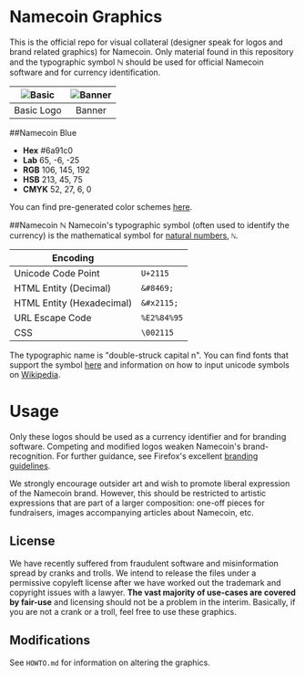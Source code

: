 Namecoin Graphics
=================
This is the official repo for visual collateral (designer speak for logos and brand related graphics) for Namecoin.  Only material found in this repository and the typographic symbol ℕ should be used for official Namecoin software and for currency identification.

|![Basic][basic]|![Banner][banner]|
| :-----------: | :-------------: |
| Basic Logo    | Banner          |

[basic]: https://raw.githubusercontent.com/indolering/namecoin-graphics/master/png/200/200-namecoin-logo.png
[banner]: https://raw.githubusercontent.com/indolering/namecoin-graphics/master/png/500/500-namecoin-logo+wordmark.png

##Namecoin Blue
* **Hex** \#6a91c0
* **Lab** 65, -6, -25
* **RGB** 106, 145, 192
* **HSB** 213, 45, 75 
* **CMYK** 52, 27, 6, 0 

You can find pre-generated color schemes [here](http://paletton.com/#uid=13A0u0kdAIF3ZYj8SRJhWytlSsx).

##Namecoin ℕ
Namecoin's typographic symbol (often used to identify the currency) is the mathematical symbol for [natural numbers](http://en.wikipedia.org/wiki/Natural_number#Notation), `ℕ`.

| Encoding                  |             |
|---------------------------|-------------|
| Unicode Code Point        | `U+2115`    |
| HTML Entity (Decimal)     | `&#8469;`   |
| HTML Entity (Hexadecimal) | `&#x2115;`  |
| URL Escape Code           | `%E2%84%95` |
| CSS                       | `\002115`   |

The typographic name is "double-struck capital n".  You can find fonts that support the symbol [here](http://www.fileformat.info/info/unicode/char/2115/fontsupport.htm) and information on how to input unicode symbols on [Wikipedia](http://en.wikipedia.org/wiki/Unicode_input).

Usage
=====

Only these logos should be used as a currency identifier and for branding software.  Competing and modified logos weaken Namecoin's brand-recognition.  For further guidance, see Firefox's excellent [branding guidelines](https://www.mozilla.org/en-US/styleguide/identity/firefox/branding/).

We strongly encourage outsider art and wish to promote liberal expression of the Namecoin brand.  However, this should be restricted to artistic expressions that are part of a larger composition: one-off pieces for fundraisers, images accompanying articles about Namecoin, etc.

## License
We have recently suffered from fraudulent software and misinformation spread by cranks and trolls. We intend to release the files under a permissive copyleft license after we have worked out the trademark and copyright issues with a lawyer.  **The vast majority of use-cases are covered by fair-use** and licensing should not be a problem in the interim.  Basically, if you are not a crank or a troll, feel free to use these graphics.

## Modifications
See `HOWTO.md` for information on altering the graphics.